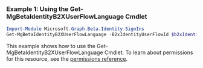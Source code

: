 ### Example 1: Using the Get-MgBetaIdentityB2XUserFlowLanguage Cmdlet
```powershell
Import-Module Microsoft.Graph.Beta.Identity.SignIns
Get-MgBetaIdentityB2XUserFlowLanguage -B2xIdentityUserFlowId $b2xIdentityUserFlowId
```
This example shows how to use the Get-MgBetaIdentityB2XUserFlowLanguage Cmdlet.
To learn about permissions for this resource, see the [permissions reference](/graph/permissions-reference).

